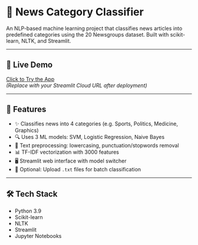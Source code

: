 # 📰 News Category Classifier

An NLP-based machine learning project that classifies news articles into predefined categories using the 20 Newsgroups dataset. Built with scikit-learn, NLTK, and Streamlit.

---

## 🚀 Live Demo
[Click to Try the App](https://your-name.streamlit.app)  
_(Replace with your Streamlit Cloud URL after deployment)_

---

## 🧠 Features

- ✨ Classifies news into 4 categories (e.g. Sports, Politics, Medicine, Graphics)
- 🔍 Uses 3 ML models: SVM, Logistic Regression, Naive Bayes
- 🧹 Text preprocessing: lowercasing, punctuation/stopwords removal
- 📊 TF-IDF vectorization with 3000 features
- 🖥️ Streamlit web interface with model switcher
- 📂 Optional: Upload `.txt` files for batch classification

---

## 🛠️ Tech Stack

- Python 3.9
- Scikit-learn
- NLTK
- Streamlit
- Jupyter Notebooks
